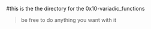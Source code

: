 #this is the the directory for the 0x10-variadic_functions
> be free to do anything you want with it
